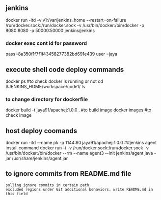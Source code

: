 ##    jenkins
docker run -itd -v v1:/var/jenkins_home --restart=on-failure /run/docker.sock:/run/docker.sock -v /usr/bin/docker:/bin/docker  -p 8080:8080 -p 50000:50000 jenkins/jenkins
  ###  docker exec cont id  for password 
 pass=8a350f1f7f1f43458277382bd691e439
user =jaya

## execute shell code deploy commands
docker ps #to check docker is running or not
cd   $JENKINS_HOME/workspace/code1/
ls
### to change directory for dockerfile
docker build -t jaya91/apachej:1.0.0 .  #to build image
docker images #to check image
## host deploy coomands
docker run -itd --name pk -p 1144:80  jaya91/apachej:1.0.0
##jenkins agent install command
docker run -i -v /run/docker.sock:/run/docker.sock -v /usr/bin/docker:/bin/docker  --rm --name agent3  --init jenkins/agent java -jar /usr/share/jenkins/agent.jar
## to ignore commits from README.md file 
```
polling ignore commits in certain path
excluded regions under Git additional behaviors. write README.md in this field
